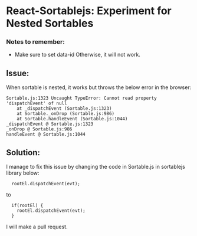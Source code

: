 # React-Sortablejs: Experiment for Nested Sortables

### Notes to remember:
- Make sure to set data-id
Otherwise, it will not work.

## Issue:
When sortable is nested, it works but throws the below error in the browser:
```
Sortable.js:1323 Uncaught TypeError: Cannot read property 'dispatchEvent' of null
    at _dispatchEvent (Sortable.js:1323)
    at Sortable._onDrop (Sortable.js:986)
    at Sortable.handleEvent (Sortable.js:1044)
_dispatchEvent @ Sortable.js:1323
_onDrop @ Sortable.js:986
handleEvent @ Sortable.js:1044
```

## Solution:
I manage to fix this issue by changing the code in Sortable.js in sortablejs library below:
```
  rootEl.dispatchEvent(evt);
```
to
```
  if(rootEl) {
    rootEl.dispatchEvent(evt);
  }
```

I will make a pull request.